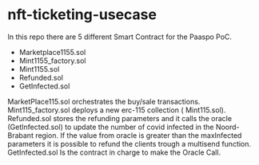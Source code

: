 # nft-ticketing-usecase
In this repo there are 5 different Smart Contract for the Paaspo PoC.

- Marketplace1155.sol
- Mint1155_factory.sol
- Mint1155.sol
- Refunded.sol
- GetInfected.sol

 MarketPlace115.sol orchestrates the buy/sale transactions.
 Mint115_factory.sol deploys a new erc-115 collection ( Mint115.sol).
 Refunded.sol stores the refunding parameters and it calls the oracle (GetInfected.sol) to update the number of covid infected in the Noord-Brabant region. If the value from oracle is   greater than the maxInfected parameters it is possible to refund the clients trough a multisend function.
 GetInfected.sol Is the contract in charge to make the Oracle Call.
